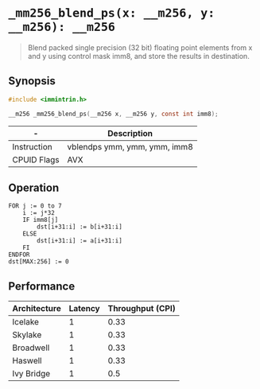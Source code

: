 `_mm256_blend_ps(x: __m256, y: __m256): __m256`
===============================================

> Blend packed single precision (32 bit) floating point elements from x and y using control mask imm8, and store the results in destination.

## Synopsis

```c
#include <immintrin.h>

__m256 _mm256_blend_ps(__m256 x, __m256 y, const int imm8);
```

| -           | Description                  |
| ----------- | ---------------------------- |
| Instruction | vblendps ymm, ymm, ymm, imm8 |
| CPUID Flags | AVX                          |

## Operation

```
FOR j := 0 to 7
	i := j*32
	IF imm8[j]
		dst[i+31:i] := b[i+31:i]
	ELSE
		dst[i+31:i] := a[i+31:i]
	FI
ENDFOR
dst[MAX:256] := 0
```

## Performance

| Architecture | Latency | Throughput (CPI) |
| ------------ | ------- | ---------------- |
| Icelake      | 1       | 0.33             |
| Skylake      | 1       | 0.33             |
| Broadwell    | 1       | 0.33             |
| Haswell      | 1       | 0.33             |
| Ivy Bridge   | 1       | 0.5              |


